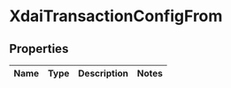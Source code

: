 

# XdaiTransactionConfigFrom


## Properties

| Name | Type | Description | Notes |
|------------ | ------------- | ------------- | -------------|



